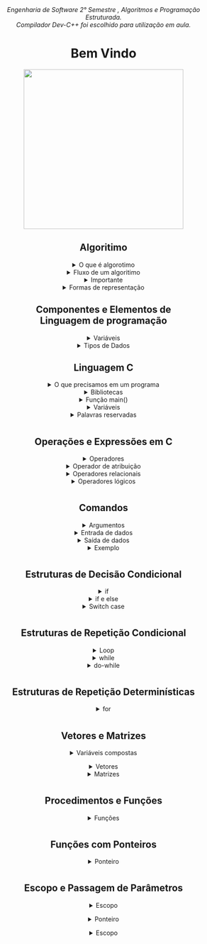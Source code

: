 <div align="center">
<i align="center" >Engenharia de Software 2° Semestre , Algoritmos e Programação Estruturada.</i> <br>
<i align="center" >Compilador Dev-C++ foi escolhido para utilização em aula. </i> 

<h1 align="center">Bem Vindo</h1>
<div align="center">
<img width="360px"src="https://miro.medium.com/max/1400/1*NBNVsCbO_bPnVM53YARpag.jpeg" />
</div>

##
##
##
  
  <h2> Algoritimo </h2>
<details>
<summary>O que é algorotimo </summary><br><b>
Uma sequência ordenada de passos que deve ser
  seguida para a realização de uma tarefa.
</b></details>
  
  
 <details>
<summary>Fluxo de um algoritimo </summary><br><b>
°Entrada de dados <br>
°Processamento dos dados <br>
°Saída de dados para usuario .
</b></details>
  
  
  <details>
<summary>Importante</summary><br><b>
° Passos finitos; <br>
    ° Sem redundância; <br>
    ° Sem subjetividade; <br>
    ° Deve ser claro e objetivo<br>
</b></details>
  <details>
<summary>Formas de representação</summary><br><b>
    <details>
<summary>Descrição Narrativa</summary><br><b>
      ° Utiliza a linguagem natural <br> 
      Exemplo: Receita de bolo: <br><br>
      
      1° Misturar todos os ingredientes <br>
      2° Untar a forma <br>
      3° Despejar a mistura na forma <br>
      4° Levar a forma para o forno <br>
      5° Deixar o bolo 45 Minutos no forno á 180° <br>
      6° Retirar a forma do bolo <br>
      7° Desenformar o bolo
</b></details>
    <details>
<summary>Fluxograma</summary><br><b>
      ° Representação gráfica <br>
      ° Cada forma geométrica define uma função genérica <br>
      ° As formas geométricas são ligadas por flechas que indicam o fluxo da execução <br>
<img width="720px"src="https://cdn.discordapp.com/attachments/1008779662643703869/1008779753853030521/unknown.png" /><br>
<img width="720px"src="https://cdn.discordapp.com/attachments/1008779662643703869/1008781305586122773/unknown.png" /><br>
<img width="720px"src="https://cdn.discordapp.com/attachments/1008779662643703869/1008781629621280868/unknown.png" /><br>


</b></details>
        <details>
<summary>Pseudocódigo</summary><br><b>
      °Pseudocódigo é uma forma genérica de escrever um algoritmo, utilizando uma linguagem simples sem necessidade de conhecer a <br>
      sintaxe de nenhuma linguagem de programação com intenção de chegar na resolução do problema.<br><br>
      <br><br>
      ° Assemelha-se a forma em que os programas são escritos <br>
      ° Português estruturado <br>
      ° A intenção é chegar na resolução do problema <br>
<img width="420px"src="https://cdn.discordapp.com/attachments/1008779662643703869/1008783576290050058/unknown.png" /><br>
</b></details>
</b></details>
  
  ##
  ##
  ##
  ##
  
  <h2> Componentes e Elementos de <br> Linguagem de programação </h2>
  <details>
<summary>Variáveis</summary><br><b>
     Um local que armazena um contúdo específico na <br>
     memória principal do computador. <br>
<img width="420px"src="https://cdn.discordapp.com/attachments/1008779662643703869/1008787774926757908/unknown.png" /><br>
</b></details>
    
  <details>
<summary>Tipos de Dados</summary><br><b>
     Especifica as características, ou seja, os valores e <br>
    operações possíveis de serem utilizadas com um <br>
    dado desse tipo. <br>
<img width="420px"src="https://cdn.discordapp.com/attachments/1008779662643703869/1008788797611315280/unknown.png" /><br>
   
</b></details>

  
  ##
  ##
  ##
  ##
  
  <h2> Linguagem C </h2>
  <details>
<summary>O que precisamos em um programa</summary><br><b>
     1° Início do programa <br>
     2° Definição das variáveis <br>
     3° Instrução de leitura dos dados <br>
     4° Instrução do formato de escrita <br>
     5° Demais instruções e funções <br>
     6° fim do programa. <br>
</b></details>

  <details>
<summary>Bibliotecas</summary><br><b>
    As primeiras linhas de programção são definidas pelas bibliotecas.
    <br>
    <br>
    <br>
    Exemplos de Bibliotecas : <br><br>
    ° stdio: funções de entrada e saída; <br>
    ° stdlib: transforma string em númeroes; <br>
    ° string: manipulação de string; <br>
    ° math: operações matemáticas; <br>
    <br>
    Como utilizar em seu código: <br>
<img width="420px"src="https://cdn.discordapp.com/attachments/1008779662643703869/1008795570766368880/unknown.png" /><br>
</b></details>
  
<details>
<summary>Função main()</summary><br><b>
   Início da execução de um programa em C <br>
  <br>
  Sendo int main() retornando o valor final e void main() e main() não retornando nada. <br>
  Por convensão é utilizado o void main() ao invez de main() caso não seja necessario o retorno de dados.<br>
<img width="420px"src="https://cdn.discordapp.com/attachments/1008779662643703869/1008796282564919346/unknown.png" /><br>
</b></details>
  
<details>
<summary>Variáveis</summary><br><b>
   Tipos de dados e como declaralas. <br>
<img width="420px"src="https://cdn.discordapp.com/attachments/1008779662643703869/1008798600815448104/unknown.png" /><br>
</b></details>
  
<details>
<summary>Palavras reservadas</summary><br><b>
   Palavras reservadas da sintaxe da linguagem. <br>
<img width="420px"src="https://cdn.discordapp.com/attachments/1008779662643703869/1008799517971316776/unknown.png" /><br>
</b></details>
  
  #
  #
  #
  #
  
  <h2> Operações e Expressões em C </h2>
  
<details>
<summary>Operadores</summary><br><b>
   Operadores Matemáticos em C <br>
<img width="420px"src="https://cdn.discordapp.com/attachments/1008779662643703869/1008801612598353931/unknown.png" /><br>
</b></details>
  
<details>
<summary>Operador de atribuição</summary><br><b>
  ° Fornece valor a uma variável <br>
  ° Pode ser uma expressão <br>
  ° Símbolo: = <br> 
<img width="420px"src="https://cdn.discordapp.com/attachments/1008779662643703869/1008802060420005968/unknown.png" /><br>
</b></details>
  
<details>
<summary>Operadores relacionais</summary><br><b>
  Os operadores relacionais auxilia na criação de condições.<br>
<img width="420px"src="https://cdn.discordapp.com/attachments/1008779662643703869/1008802980482527312/unknown.png" /><br>
</b></details>
  
<details>
<summary>Operadores lógicos</summary><br><b>
  Os operadores lógicos auxilia na criação de condições e desvios condicionais.<br>
<img width="420px"src="https://cdn.discordapp.com/attachments/1008779662643703869/1008803606989918308/unknown.png" /><br>
</b></details>
 
  #
  #
  #
  #
  
  <h2> Comandos </h2>

<details>
<summary>Argumentos</summary><br><b>
  Alguns argumentos <br>
  <img width="420px"src="https://cdn.discordapp.com/attachments/1008779662643703869/1008811216791142490/unknown.png" /><br>
</b></details>
  
  <details>
<summary>Entrada de dados</summary><br><b>
As informações dos usuários são transferidas para variável do programa <br>
  <img width="420px"src="https://cdn.discordapp.com/attachments/1008779662643703869/1008808301942812782/unknown.png" /><br>
  Neste exemplo a expressão de controle se refere ao tipo de dado que queremos "%d" referente a numeros inteiro decimal, <br> 
    já o símbolo "&" se refere ao endereço que esse valor será atribuido, neste exemplo é a variável valor que já <br>
    se encontraria declarada no inicio do programa.
</b></details>
  
  <details>
<summary>Saída de dados</summary><br><b>
As informações, mensagens e conteúdos de variáveis são enviadas para o usuário visualizá-las. <br>
  <img width="420px"src="https://cdn.discordapp.com/attachments/1008779662643703869/1008805672059670598/unknown.png" /><br>
  <img width="420px"src="https://cdn.discordapp.com/attachments/1008779662643703869/1008806058464120832/unknown.png" /><br>
  Neste exemplo, valor1 estária armazenando um valor inteiro e para permitir que usuario visualize o valor da variável na mensagem, é necessario a utilização "%d" .
</b></details>
  
<details>
<summary>Exemplo</summary><br><b>
  Exemplo: <br>
  <img width="420px"src="https://cdn.discordapp.com/attachments/1008779662643703869/1008808846640287874/unknown.png" /><br>
</b></details>
  
  #
  #
  #
  #
  
  <h2>Estruturas de Decisão Condicional</h2>

<details>
<summary>if</summary><br><b>
  Tomar uma decisão e criar um desvio dentro do programa <br>
  <img width="420px"src="https://cdn.discordapp.com/attachments/1008779662643703869/1009226537649832037/unknown.png" /><br>
  Estrutura <br>
  <img width="420px"src="https://cdn.discordapp.com/attachments/1008779662643703869/1009227167110021251/unknown.png" /><br>
</b></details>
  
  
<details>
<summary>if e else</summary><br><b>
  Estrutura <br>
  <img width="320px"src="https://cdn.discordapp.com/attachments/1008779662643703869/1009228247998943385/unknown.png" /><br>
  <img width="320px"src="https://cdn.discordapp.com/attachments/1008779662643703869/1009228604724477992/unknown.png" /><br>
</b></details>
  
  
<details>
<summary>Switch case</summary><br><b>
  Estrutura<br>
  <img width="420px"src="https://cdn.discordapp.com/attachments/1008779662643703869/1009229446001205288/unknown.png" /><br>
  <img width="420px"src="https://cdn.discordapp.com/attachments/1008779662643703869/1009229884779921508/unknown.png" /><br>
  break; faz com que, após o comandos serem executados, força a parada do switch case e continue a programação
  fora do switch case. <br>
  <h3> Estrutura condicional encadeada </h3> <br>
  <img width="420px"src="https://cdn.discordapp.com/attachments/1008779662643703869/1009231231948423320/unknown.png" /><br>
</b></details>

  #
  #
  #
  #
  
  <h2>Estruturas de Repetição Condicional</h2>
  
  <details>
<summary>Loop</summary><br><b>
  ° Contador - é utilizado para controlar as repetições. <br><br>
  ° Incremento e decremento - trabalham o número do contador, seja aumentando ou diminuíndo. <br><br>
  ° Acumulador - irá somar as entradas de dados de cada iteração da repetição, gerando um somatório <br>
  a ser utilizado quando da saída da repetição.<br><br>
  ° Condição de parada - utilizada para determinar o momento de parar quando não se tem um valor exato <br>
  desta repetição. <br><br>
  <img width="420px"src="https://cdn.discordapp.com/attachments/1008779662643703869/1008808846640287874/unknown.png" /><br>
</b></details>
  
  
  <details>
<summary>while</summary><br><b>
  Comandos serão repetidamente executados enquanto uma condição <br>
  verdadeira for verificada, somente após sua negativa essa condição <br>
  será interrompida. <br>
  <img width="420px"src="https://cdn.discordapp.com/attachments/1008779662643703869/1009240346212974592/unknown.png" /><br>
<img width="420px"src="https://cdn.discordapp.com/attachments/1008779662643703869/1009240892890157126/unknown.png" /><br>
</b></details>


<details>
<summary>do-while</summary><br><b>
  Analisa a condição ao final do laço, ou seja, os comandos são executados antes do teste de condição. <br>
  <img width="420px"src="https://cdn.discordapp.com/attachments/1008779662643703869/1009243417752117278/unknown.png" /><br>
  <img width="420px"src="https://cdn.discordapp.com/attachments/1008779662643703869/1009244052471939072/unknown.png" /><br>
  <img width="420px"src="https://cdn.discordapp.com/attachments/1008779662643703869/1009255782371557486/unknown.png" /><br>
</b></details>


  #
  #
  #
  #
  
  <h2>Estruturas de Repetição Determinísticas</h2>

  
  <details>
<summary>for</summary><br><b>
  Repetir uma informação por um número fixo de vezes. <br>
  <img width="420px"src="https://cdn.discordapp.com/attachments/1008779662643703869/1009257902764199967/unknown.png" /><br>
  <img width="420px"src="https://cdn.discordapp.com/attachments/1008779662643703869/1009258670493814794/unknown.png" /><br>
  <img width="420px"src="https://cdn.discordapp.com/attachments/1008779662643703869/1009274681615990815/unknown.png" /><br>
</b></details>


  #
  #
  #
  #
  
  <h2>Vetores e Matrizes</h2>
  
  
<details>
<summary>Variáveis compostas</summary><br><b>
 
  ° Em qualquer variável composta, o índice começa por, <br>
  zero, então, em uma matriz, o primeiro espaço para <br>
  armazenamento é sempre (0,0), ou seja, índice 0 tanto <br>
  para linha como para coluna. <br><br>
  
  ° Não é obrigatório que todas as posições sejam <br>
  ocupadas, sendo possível declar uma matriz com 10 <br>
  linhas (ou colunas) e usar somente uma. <br>
  
<img src="https://cdn.discordapp.com/attachments/1008779662643703869/1009281430909624460/unknown.png"> <br>
</b></details>
  
  <details>
<summary>Vetores</summary><br><b>
  ° Tipo especial de variável <br><br>
  ° Armazena diversos valores "ao mesmo tempo ", <br>
  usando um mesmo endereço de memória <br><br>
  ° Sintaxe: tipo variavel [n] <br><br>
  <img width="420px"src="https://cdn.discordapp.com/attachments/1008779662643703869/1008808846640287874/unknown.png" /><br>
  <img width="420px"src="https://cdn.discordapp.com/attachments/1008779662643703869/1009276376995606599/unknown.png" /><br>
</b></details>


<details>
<summary>Matrizes</summary><br><b>
 
  Arranjos de duas ou mais dimensões. Assim como <br>
  nos vetores, todos os elementos de uma matriz <br>
  são do mesmo tipo, armazenando informações <br>
  semanticamente semelhantes. <br><br>
  
<img src="https://cdn.discordapp.com/attachments/1008779662643703869/1009279470298988684/unknown.png"> <br>
<img src="https://cdn.discordapp.com/attachments/1008779662643703869/1009280024219762791/unknown.png"> <br>
<img src="https://cdn.discordapp.com/attachments/1008779662643703869/1009299522473693284/unknown.png">

</b></details>

  #
  #
  #
  #
  
  <h2>Procedimentos e Funções</h2>
  
  
<details>
<summary>Funções</summary><br><b>
    
  A ideia de criar programas com blocos de funcionalidades vem de uma técnica <br>
  de projeto de algoritmos chamada dividir para conquistar.
  
<img src="https://cdn.discordapp.com/attachments/1008779662643703869/1011292711288062003/unknown.png"> <br>

Trecho de código escrito para solucionar um subproblema <br>
° Dividir a complexidade de um problema maior <br>
° Evitar repetição de código <br>
° Modularização <br><br><br>

Estrutura<br>
<img src="https://cdn.discordapp.com/attachments/1008779662643703869/1011296845223436348/unknown.png"> <br>
<img src="https://cdn.discordapp.com/attachments/1008779662643703869/1011297474058657792/unknown.png"> <br>
<img src="https://cdn.discordapp.com/attachments/1008779662643703869/1011297848677105754/unknown.png"> <br>
<img src="https://cdn.discordapp.com/attachments/1008779662643703869/1011298215770992640/unknown.png"> <br>
</b></details>

  #
  #
  #
  #
  
  <h2>Funções com Ponteiros</h2>
  
  
<details>
<summary>Ponteiro</summary><br><b>
    Tipo especial de variável, que armazena um endereço de memória <br>
    O acesso á memória é feito usando dois operadores <br><br>
    ° Asterisco(*): usado para criação do ponteiro <br>
    ° "&": Acessar o endereço da memória <br>

Estrutura <br>
<img src="https://cdn.discordapp.com/attachments/1008779662643703869/1011301869433401444/unknown.png"> <br>
<img src="https://cdn.discordapp.com/attachments/904888345400868955/1011308671524950087/unknown.png"> <br>
<img src="https://cdn.discordapp.com/attachments/1008779662643703869/1011314214251548672/unknown.png"> <br>
<img src="https://cdn.discordapp.com/attachments/1008779662643703869/1011317047734583376/unknown.png"> <br>

</b></details>

  #
  #
  #
  #
  
  <h2>Escopo e Passagem de Parâmetros</h2>
  
  
  <details>
<summary>Escopo</summary><br><b>
    Variável Local: são "enxergadas" somente dentro <br>
    do copor da função onde foram definidas<br><br>
    
    Variável Global: criá-la fora da função, assim ela <br>
    será visível por todas as funções do programa. <br>
    Geralmente adota-se declará-las após as bibliotecas. <br>

Estrutura <br>
<img src="https://cdn.discordapp.com/attachments/1008779662643703869/1011330297968742420/unknown.png"> <br>
<img src="https://cdn.discordapp.com/attachments/904888345400868955/1011308671524950087/unknown.png"> <br>
</b></details>
  
<details>
<summary>Ponteiro</summary><br><b>
    Nem sempre uma variável estára disponível para todo o programa... <br>

Estrutura <br>
<img src="https://cdn.discordapp.com/attachments/1008779662643703869/1011318721177997433/unknown.png"> <br>
<img src="https://cdn.discordapp.com/attachments/904888345400868955/1011308671524950087/unknown.png"> <br>
</b></details>

<details>
<summary>Escopo</summary><br><b>
Estrutura <br>
<img src="https://cdn.discordapp.com/attachments/1008779662643703869/1011332267907502080/unknown.png"> <br>
Passagem de Valor: a função cria variáveis locais <br>
automaticamente pra armazenar esses valores e <br>
após a execução da função essas variáveis são liberadas. <br><br>
<img src="https://cdn.discordapp.com/attachments/1008779662643703869/1011337824391409744/unknown.png"> <br>
</b></details>

 
  


  
  
  
  
  

